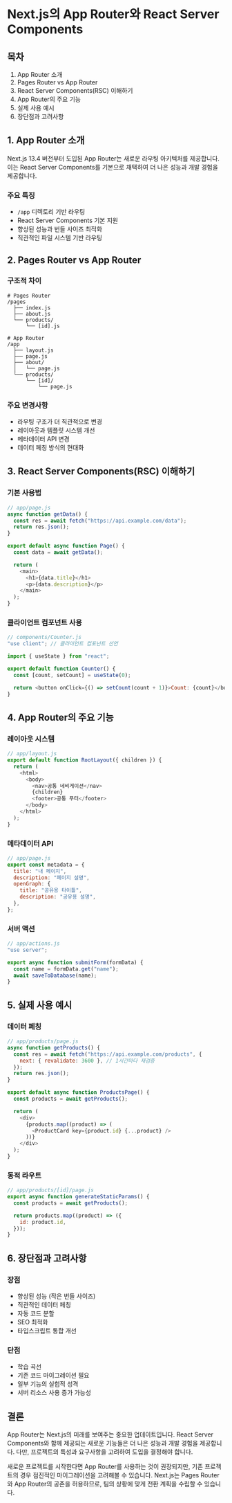 # Next.js의 App Router와 React Server Components

## 목차

1. App Router 소개
2. Pages Router vs App Router
3. React Server Components(RSC) 이해하기
4. App Router의 주요 기능
5. 실제 사용 예시
6. 장단점과 고려사항

## 1. App Router 소개

Next.js 13.4 버전부터 도입된 App Router는 새로운 라우팅 아키텍처를 제공합니다. 이는 React Server Components를 기본으로 채택하여 더 나은 성능과 개발 경험을 제공합니다.

### 주요 특징

- `/app` 디렉토리 기반 라우팅
- React Server Components 기본 지원
- 향상된 성능과 번들 사이즈 최적화
- 직관적인 파일 시스템 기반 라우팅

## 2. Pages Router vs App Router

### 구조적 차이

```plaintext
# Pages Router
/pages
  ├── index.js
  ├── about.js
  └── products/
      └── [id].js

# App Router
/app
  ├── layout.js
  ├── page.js
  ├── about/
  │   └── page.js
  └── products/
      └── [id]/
          └── page.js
```

### 주요 변경사항

- 라우팅 구조가 더 직관적으로 변경
- 레이아웃과 템플릿 시스템 개선
- 메타데이터 API 변경
- 데이터 페칭 방식의 현대화

## 3. React Server Components(RSC) 이해하기

### 기본 사용법

```javascript
// app/page.js
async function getData() {
  const res = await fetch("https://api.example.com/data");
  return res.json();
}

export default async function Page() {
  const data = await getData();

  return (
    <main>
      <h1>{data.title}</h1>
      <p>{data.description}</p>
    </main>
  );
}
```

### 클라이언트 컴포넌트 사용

```javascript
// components/Counter.js
"use client"; // 클라이언트 컴포넌트 선언

import { useState } from "react";

export default function Counter() {
  const [count, setCount] = useState(0);

  return <button onClick={() => setCount(count + 1)}>Count: {count}</button>;
}
```

## 4. App Router의 주요 기능

### 레이아웃 시스템

```javascript
// app/layout.js
export default function RootLayout({ children }) {
  return (
    <html>
      <body>
        <nav>공통 네비게이션</nav>
        {children}
        <footer>공통 푸터</footer>
      </body>
    </html>
  );
}
```

### 메타데이터 API

```javascript
// app/page.js
export const metadata = {
  title: "내 페이지",
  description: "페이지 설명",
  openGraph: {
    title: "공유용 타이틀",
    description: "공유용 설명",
  },
};
```

### 서버 액션

```javascript
// app/actions.js
"use server";

export async function submitForm(formData) {
  const name = formData.get("name");
  await saveToDatabase(name);
}
```

## 5. 실제 사용 예시

### 데이터 페칭

```javascript
// app/products/page.js
async function getProducts() {
  const res = await fetch("https://api.example.com/products", {
    next: { revalidate: 3600 }, // 1시간마다 재검증
  });
  return res.json();
}

export default async function ProductsPage() {
  const products = await getProducts();

  return (
    <div>
      {products.map((product) => (
        <ProductCard key={product.id} {...product} />
      ))}
    </div>
  );
}
```

### 동적 라우트

```javascript
// app/products/[id]/page.js
export async function generateStaticParams() {
  const products = await getProducts();

  return products.map((product) => ({
    id: product.id,
  }));
}
```

## 6. 장단점과 고려사항

### 장점

- 향상된 성능 (작은 번들 사이즈)
- 직관적인 데이터 페칭
- 자동 코드 분할
- SEO 최적화
- 타입스크립트 통합 개선

### 단점

- 학습 곡선
- 기존 코드 마이그레이션 필요
- 일부 기능의 실험적 성격
- 서버 리소스 사용 증가 가능성

## 결론

App Router는 Next.js의 미래를 보여주는 중요한 업데이트입니다. React Server Components와 함께 제공되는 새로운 기능들은 더 나은 성능과 개발 경험을 제공합니다. 다만, 프로젝트의 특성과 요구사항을 고려하여 도입을 결정해야 합니다.

새로운 프로젝트를 시작한다면 App Router를 사용하는 것이 권장되지만, 기존 프로젝트의 경우 점진적인 마이그레이션을 고려해볼 수 있습니다. Next.js는 Pages Router와 App Router의 공존을 허용하므로, 팀의 상황에 맞게 전환 계획을 수립할 수 있습니다.

